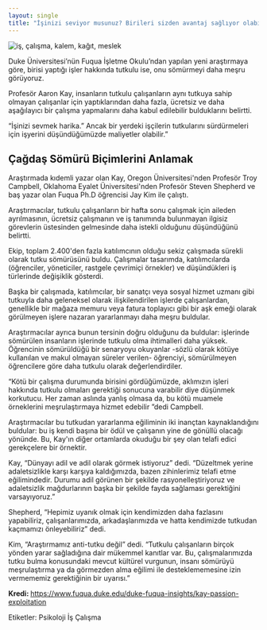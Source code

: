 ```yaml
---
layout: single
title: "İşinizi seviyor musunuz? Birileri sizden avantaj sağlıyor olabilir"
---
```

![iş, çalışma, kalem, kağıt, meslek](https://images.unsplash.com/photo-1454165804606-c3d57bc86b40?ixlib=rb-1.2.1&ixid=eyJhcHBfaWQiOjEyMDd9&auto=format&fit=crop&w=1350&q=80)

Duke Üniversitesi’nün Fuqua İşletme Okulu’ndan yapılan yeni araştırmaya göre, birisi yaptığı işler hakkında tutkulu ise, onu sömürmeyi daha meşru görüyoruz.

Profesör Aaron Kay, insanların tutkulu çalışanların aynı tutkuya sahip olmayan çalışanlar için yaptıklarından daha fazla, ücretsiz ve daha aşağılayıcı bir çalışma yapmalarını daha kabul edilebilir bulduklarını belirtti.

“İşinizi sevmek harika.” Ancak bir yerdeki işçilerin tutkularını sürdürmeleri için işyerini düşündüğümüzde maliyetler olabilir.”

Çağdaş Sömürü Biçimlerini Anlamak
-
Araştırmada kıdemli yazar olan Kay, Oregon Üniversitesi'nden Profesör Troy Campbell, Oklahoma Eyalet Üniversitesi'nden Profesör Steven Shepherd ve baş yazar olan Fuqua Ph.D öğrencisi Jay Kim ile çalıştı.

Araştırmacılar, tutkulu çalışanların bir hafta sonu çalışmak için aileden ayrılmasının, ücretsiz çalışmanın ve iş tanımında bulunmayan ilgisiz görevlerin üstesinden gelmesinde daha istekli olduğunu düşündüğünü belirtti.

Ekip, toplam 2.400'den fazla katılımcının olduğu sekiz çalışmada sürekli olarak tutku sömürüsünü buldu. Çalışmalar tasarımda, katılımcılarda (öğrenciler, yöneticiler, rastgele çevrimiçi örnekler) ve düşündükleri iş türlerinde değişiklik gösterdi.

Başka bir çalışmada, katılımcılar, bir sanatçı veya sosyal hizmet uzmanı gibi tutkuyla daha geleneksel olarak ilişkilendirilen işlerde çalışanlardan, genellikle bir mağaza memuru veya fatura toplayıcı gibi bir aşk emeği olarak görülmeyen işlere nazaran yararlanmayı daha meşru buldular.

<script async src="//pagead2.googlesyndication.com/pagead/js/adsbygoogle.js"></script>
<ins class="adsbygoogle"
     style="display:block; text-align:center;"
     data-ad-layout="in-article"
     data-ad-format="fluid"
     data-ad-client="ca-pub-7868661326160958"
     data-ad-slot="3072558811"></ins>
<script>
     (adsbygoogle = window.adsbygoogle || []).push({});
</script>

Araştırmacılar ayrıca bunun tersinin doğru olduğunu da buldular: işlerinde sömürülen insanların işlerinde tutkulu olma ihtimalleri daha yüksek. Öğrencinin sömürüldüğü bir senaryoyu okuyanlar -sözlü olarak kötüye kullanılan ve makul olmayan süreler verilen- öğrenciyi, sömürülmeyen öğrencilere göre daha tutkulu olarak değerlendirdiler.

“Kötü bir çalışma durumunda birisini gördüğümüzde, aklımızın işleri hakkında tutkulu olmaları gerektiği sonucuna varabilir diye düşünmek korkutucu. Her zaman aslında yanlış olmasa da, bu kötü muamele örneklerini meşrulaştırmaya hizmet edebilir ”dedi Campbell.

Araştırmacılar bu tutkudan yararlanma eğiliminin iki inançtan kaynaklandığını buldular: bu iş kendi başına bir ödül ve çalışanın yine de gönüllü olacağı yönünde. Bu, Kay'ın diğer ortamlarda okuduğu bir şey olan telafi edici gerekçelere bir örnektir.

Kay, “Dünyayı adil ve adil olarak görmek istiyoruz” dedi. “Düzeltmek yerine adaletsizlikle karşı karşıya kaldığımızda, bazen zihinlerimiz telafi etme eğilimindedir. Durumu adil görünen bir şekilde rasyonelleştiriyoruz ve adaletsizlik mağdurlarının başka bir şekilde fayda sağlaması gerektiğini varsayıyoruz.”

<script async src="//pagead2.googlesyndication.com/pagead/js/adsbygoogle.js"></script>
<ins class="adsbygoogle"
     style="display:block; text-align:center;"
     data-ad-layout="in-article"
     data-ad-format="fluid"
     data-ad-client="ca-pub-7868661326160958"
     data-ad-slot="3072558811"></ins>
<script>
     (adsbygoogle = window.adsbygoogle || []).push({});
</script>

Shepherd, “Hepimiz uyanık olmak için kendimizden daha fazlasını yapabiliriz, çalışanlarımızda, arkadaşlarımızda ve hatta kendimizde tutkudan kaçmamızı önleyebiliriz” dedi.

Kim, “Araştırmamız anti-tutku değil” dedi. “Tutkulu çalışanların birçok yönden yarar sağladığına dair mükemmel kanıtlar var. Bu, çalışmalarımızda tutku bulma konusundaki mevcut kültürel vurgunun, insanı sömürüyü meşrulaştırma ya da görmezden alma eğilimi ile desteklememesine izin vermememiz gerektiğinin bir uyarısı.”

<p class="notice--info"><strong>Kredi: </strong><a href="https://www.fuqua.duke.edu/duke-fuqua-insights/kay-passion-exploitation">https://www.fuqua.duke.edu/duke-fuqua-insights/kay-passion-exploitation</a></p>

Etiketler: <a class="btn btn--primary">Psikoloji</a> <a class="btn btn--primary">İş</a> <a class="btn btn--primary">Çalışma</a>
